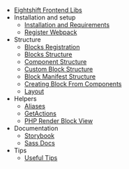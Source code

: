 * [Eightshift Frontend Libs](../README.md)
* Installation and setup
  * [Installation and Requirements](installation/instalation-and-requirements.md)
  * [Register Webpack](installation/register-webpack.md)
* Structure
  * [Blocks Registration](structure/blocks-registration.md)
  * [Blocks Structure](structure/blocks-structure.md)
  * [Component Structure](structure/component-structure.md)
  * [Custom Block Structure](structure/custom-block-structure.md)
  * [Block Manifest Structure](structure/manifest-structure.md)
  * [Creating Block From Components](structure/creating-block-from-components.md)
  * [Layout](structure/layout.md)
* Helpers
  * [Aliases](helpers/aliases.md)
  * [GetActions](helpers/get-actions.md)
  * [PHP Render Block View](helpers/php-render-block-view.md)
* Documentation
  * [Storybook](documentation/storybook.md)
  * [Sass Docs](documentation/sassdocs.md)
* Tips
  * [Useful Tips](tips/tips.md)

